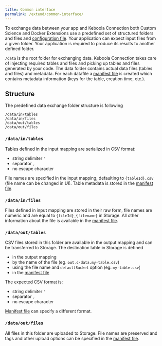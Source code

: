 ```yaml
---
title: Common interface
permalink: /extend/common-interface/
---
```


To exchange data between your app and Keboola Connection both Custom Science and Docker Extensions use a predefined set of structured folders and files and [configuration file](/extend/common-interface/config-file/). Your application can expect input files from a given folder. Your application is required to produce its results to another defined folder.

`/data` is the root folder for exchanging data. Keboola Connection takes care of injecting required tables and files and picking up tables and files generated by your code. The data folder contains actual data files (tables and files) and metadata. For each datafile a [manifest file](/extend/common-interface/manifest-files/) is created which contains metadata information (keys for the table, creation time, etc.). 

## Structure

The predefined data exchange folder structure is following
  
    /data/in/tables
    /data/in/files
    /data/out/tables
    /data/out/files

### `/data/in/tables`

Tables defined in the input mapping are serialized in CSV format:
 
  - string delimiter `"`
  - separator `,`
  - no escape character
 
File names are specified in the input mapping, defaulting to `{tableId}.csv` (file name can be changed in UI). Table metadata is stored in the [manifest file](/extend/common-interface/manifest-files/).

### `/data/in/files`  

Files defined in input mapping are stored in their raw form, file names are numeric and are equal to `{fileId}_{filename}` in Storage. All other information about the file is available in the [manifest file](/extend/common-interface/manifest-files/).

### `/data/out/tables`

CSV files stored in this folder are available in the output mapping and can be transferred to Storage. The destination table in Storage is defined

  - in the output mapping
  - by the name of the file (eg. `out.c-data.my-table.csv`)
  - using the file name and `defaultBucket` option (eg. `my-table.csv`)
  - in the [manifest file](/extend/common-interface/manifest-files/)
  
The expected CSV format is:

  - string delimiter `"`
  - separator `,`
  - no escape character

[Manifest file](/extend/common-interface/manifest-files/) can specify a different format.

### `/data/out/files`

All files in this folder are uploaded to Storage. File names are preserved and tags and other upload options can be specified in the [manifest file](/extend/common-interface/manifest-files/).
